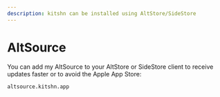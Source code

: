 ```yaml
---
description: kitshn can be installed using AltStore/SideStore
---
```


# AltSource

You can add my AltSource to your AltStore or SideStore client to receive updates faster or to avoid the Apple App Store:

```
altsource.kitshn.app
```
